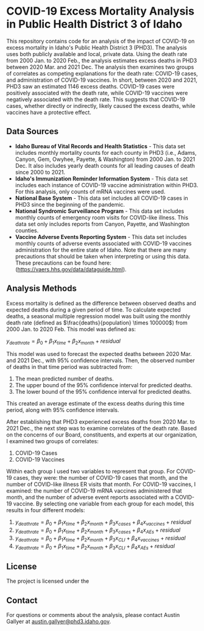 # COVID-19 Excess Mortality Analysis in Public Health District 3 of Idaho

This repository contains code for an analysis of the impact of COVID-19 on excess mortality in Idaho's Public Health District 3 (PHD3). The analysis uses both publicly available and local, private data. Using the death rate from 2000 Jan. to 2020 Feb., the analysis estimates excess deaths in PHD3 between 2020 Mar. and 2021 Dec. The analysis then examines two groups of correlates as competing explanations for the death rate: COVID-19 cases, and administration of COVID-19 vaccines. In short, between 2020 and 2021, PHD3 saw an estimated 1146 excess deaths. COVID-19 cases were positively associated with the death rate, while COVID-19 vaccines were negatively associated with the death rate. This suggests that COVID-19 cases, whether directly or indirectly, likely caused the excess deaths, while vaccines have a protective effect.

## Data Sources

-   **Idaho Bureau of Vital Records and Health Statistics** - This data set includes monthly mortality counts for each county in PHD3 (i.e., Adams, Canyon, Gem, Owyhee, Payette, & Washington) from 2000 Jan. to 2021 Dec. It also includes yearly death counts for all leading causes of death since 2000 to 2021.
-   **Idaho's Immunization Reminder Information System** - This data set includes each instance of COVID-19 vaccine administration within PHD3. For this analysis, only counts of mRNA vaccines were used.
-   **National Base System** - This data set includes all COVID-19 cases in PHD3 since the beginning of the pandemic.
-   **National Syndromic Surveillance Program** - This data set includes monthly counts of emergency room visits for COVID-like illness. This data set only includes reports from Canyon, Payette, and Washington counties.
-   **Vaccine Adverse Events Reporting System** - This data set includes monthly counts of adverse events associated with COVID-19 vaccines administration for the entire state of Idaho. Note that there are many precautions that should be taken when interpreting or using this data. These precautions can be found here: (<https://vaers.hhs.gov/data/dataguide.html>).

## Analysis Methods

Excess mortality is defined as the difference between observed deaths and expected deaths during a given period of time. To calculate expected deaths, a seasonal multiple regression model was built using the monthly death rate (defined as $\frac{deaths}{population} \times 100000$) from 2000 Jan. to 2020 Feb. This model was defined as:

$y_{deathrate} = \beta_{0} + \beta_{1} x_{time} + \beta_2 x_{month} + residual$

This model was used to forecast the expected deaths between 2020 Mar. and 2021 Dec., with 95% confidence intervals. Then, the observed number of deaths in that time period was subtracted from:

1.  The mean predicted number of deaths.
2.  The upper bound of the 95% confidence interval for predicted deaths.
3.  The lower bound of the 95% confidence interval for predicted deaths.

This created an average estimate of the excess deaths during this time period, along with 95% confidence intervals.

After establishing that PHD3 experienced excess deaths from 2020 Mar. to 2021 Dec., the next step was to examine correlates of the death rate. Based on the concerns of our Board, constituents, and experts at our organization, I examined two groups of correlates: 

1. COVID-19 Cases
2. COVID-19 Vaccines

Within each group I used two variables to represent that group. For COVID-19 cases, they were: the number of COVID-19 cases that month, and the number of COVID-like illness ER visits that month. For COVID-19 vaccines, I examined: the number of COVID-19 mRNA vaccines administered that month, and the number of adverse event reports associated with a COVID-19 vaccine. By selecting one variable from each group for each model, this results in four different models:

1. $y_{deathrate} = \beta_{0} + \beta_{1} x_{time} + \beta_2 x_{month} + \beta_3 x_{cases} + \beta_4 x_{vaccines} + residual$
2. $y_{deathrate} = \beta_{0} + \beta_{1} x_{time} + \beta_2 x_{month} + \beta_3 x_{cases} + \beta_4 x_{AEs} + residual$
3. $y_{deathrate} = \beta_{0} + \beta_{1} x_{time} + \beta_2 x_{month} + \beta_3 x_{CLI} + \beta_4 x_{vaccines} + residual$
4. $y_{deathrate} = \beta_{0} + \beta_{1} x_{time} + \beta_2 x_{month} + \beta_3 x_{CLI} + \beta_4 x_{AEs} + residual$

## License
The project is licensed under the

## Contact
For questions or comments about the analysis, please contact Austin Gallyer at austin.gallyer@phd3.idaho.gov.


